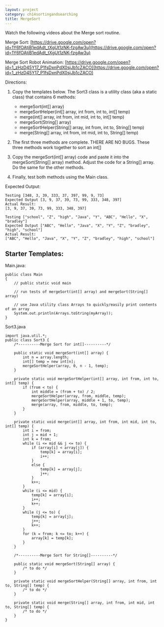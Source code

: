 ```yaml
---
layout: project
category: ch14sortingandsearching
title: MergeSort
---
```


Watch the following videos about the Merge sort routine.

Merge Sort: [https://drive.google.com/open?id=1Y6fOAtjB1edAdt_tXgUt1zNK-fzgAw3u](https://drive.google.com/open?id=1Y6fOAtjB1edAdt_tXgUt1zNK-fzgAw3u)

Merge Sort Robot Animation: [https://drive.google.com/open?id=1_zHzD45Y17_P1fsDxnPdX0sjJb1cZACO](https://drive.google.com/open?id=1_zHzD45Y17_P1fsDxnPdX0sjJb1cZACO)

Directions:

1. Copy the templates below. The Sort3 class is a utility class (aka a static class) that contains 6 methods:
   - mergeSort(int[] array)
   - mergeSortHelper(int[] array, int from, int to, int[] temp)
   - merge(int[] array, int from, int mid, int to, int[] temp)
   - mergeSort(String[] array)
   - mergeSortHelper(String[] array, int from, int to, String[] temp)
   - merge(String[] array, int from, int mid, int to, String[] temp)

2. The first three methods are complete. THERE ARE NO BUGS. These three methods work together to sort an int[]
3. Copy the mergeSort(int[] array) code and paste it into the mergeSort(String[] array) method. Adjust the code for a String[] array. Do the same for the other methods.
4. Finally, test both methods using the Main class.

Expected Output:
```
Testing [348, 3, 39, 333, 37, 397, 99, 9, 73]
Expected Output [3, 9, 37, 39, 73, 99, 333, 348, 397]
Actual Result:
[3, 9, 37, 39, 73, 99, 333, 348, 397]

Testing ["school", "Z", "high", "Java", "Y", "ABC", "Hello", "X", "bradley"]
Expected Output ["ABC", "Hello", "Java", "X", "Y", "Z", "bradley", "high", "school"]
Actual Result:
["ABC", "Hello", "Java", "X", "Y", "Z", "bradley", "high", "school"]
```

## Starter Templates:

Main.java:
```
public class Main
{
    // public static void main

    // run tests of mergeSort(int[] array) and mergeSort(String[] array)

    // use Java utility class Arrays to quickly/easily print contents of an array
    System.out.println(Arrays.toString(myArray));
}
```

Sort3.java
```
import java.util.*;
public class Sort3 {
    /*----------Merge Sort for int[]----------*/

    public static void mergeSort(int[] array) {
        int n = array.length;
        int[] temp = new int[n];
        mergeSortHelper(array, 0, n - 1, temp);
    }

    private static void mergeSortHelper(int[] array, int from, int to, int[] temp) {
        if (from < to) {
            int middle = (from + to) / 2;
            mergeSortHelper(array, from, middle, temp);
            mergeSortHelper(array, middle + 1, to, temp);
            merge(array, from, middle, to, temp);
        }
    }

    private static void merge(int[] array, int from, int mid, int to, int[] temp) {
        int i = from;
        int j = mid + 1;
        int k = from;
        while (i <= mid && j <= to) {
            if (array[i] < array[j]) {
                temp[k] = array[i];
                i++;
            }
            else {
                temp[k] = array[j];
                j++;
            }
            k++;
        }
        while (i <= mid) {
            temp[k] = array[i];
            i++;
            k++;
        }
        while (j <= to) {
            temp[k] = array[j];
            j++;
            k++;
        }
        for (k = from; k <= to; k++) {
            array[k] = temp[k];
        }
    }

    /*----------Merge Sort for String[]----------*/

    public static void mergeSort(String[] array) {
        /* to do */
    }

    private static void mergeSortHelper(String[] array, int from, int to, String[] temp) {
        /* to do */
    }

    private static void merge(String[] array, int from, int mid, int to, String[] temp) {
        /* to do */
    }
}
```
